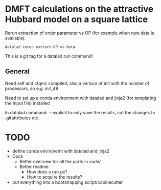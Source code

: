 # DMFT calculations on the attractive Hubbard model on a square lattice

Rerun extraction of order parameter vs OP (for example when new data is available):
```shell
datalad rerun extract-OP-vs-beta
```
This is a git tag for a datalad run command!

## General

Need self and ctqmc compiled, also a version of init with the number of processors, so e.g. init_48

Need to set up a conda environment with datalad and jinja2 (for templating the input file) installed

In datalad command: --explicit to only save the results, not the changes to .gitattributes etc.


# TODO

- define conda environemt with datalad and jinja2
- Docs
  - Better overview for all the parts in code/
  - Better readme:
    - How does a run go?
    - How to acquire the results?
- put everything into a bootstrapping script/cookiecutter
